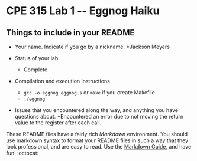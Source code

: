 # CPE 315 Lab 1 -- Eggnog Haiku

## Things to include in your README

* Your name. Indicate if you go by a nickname.
  *Jackson Meyers
* Status of your lab
  * Complete

* Compilation and execution instructions
  * `gcc -o eggnog eggnog.s` or `make` if you create Makefile
  * `./eggnog`
* Issues that you encountered along the way, and anything you have questions about.
  *Encountered an error due to not moving the return value to the register after each call.

These README files have a fairly rich _Markdown_ environment. You should use
markdown syntax to format your README files in such a way that they look
professional, and are easy to read. Use the 
[Markdown Guide](https://guides.github.com/features/mastering-markdown/), and
have fun! :octocat:

